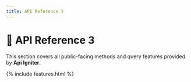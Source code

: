 ```yaml
---
title: API Reference 3
---
```


# 📘 API Reference 3

This section covers all public-facing methods and query features provided by **Api Igniter**.

{% include features.html %}
